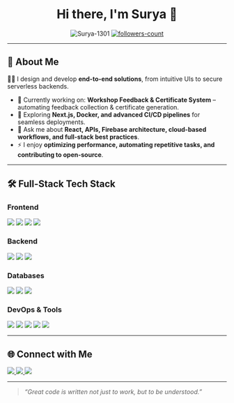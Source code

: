 <h1 align="center">Hi there, I'm Surya 👋</h1>

<p align="center">
  <img src="https://komarev.com/ghpvc/?username=Surya-1301&label=Profile%20views&color=0e75b6&style=flat" alt="Surya-1301" /> 
  <a href="https://github.com/Surya-1301?tab=followers">
    <img src="https://img.shields.io/github/followers/Surya-1301?label=Followers&style=social" alt="followers-count">
  </a>
</p>

---

## 🚀 About Me
👨‍💻 I design and develop **end-to-end solutions**, from intuitive UIs to secure serverless backends.
- 🔭 Currently working on: **Workshop Feedback & Certificate System** – automating feedback collection & certificate generation.
- 🌱 Exploring **Next.js, Docker, and advanced CI/CD pipelines** for seamless deployments.
- 💬 Ask me about **React, APIs, Firebase architecture, cloud-based workflows, and full-stack best practices**.
- ⚡ I enjoy **optimizing performance, automating repetitive tasks, and contributing to open-source**. 

---

## 🛠️ Full-Stack Tech Stack

### **Frontend**
<p>
  <img src="https://img.shields.io/badge/React-20232A?style=for-the-badge&logo=react&logoColor=61DAFB" />
  <img src="https://img.shields.io/badge/TypeScript-007ACC?style=for-the-badge&logo=typescript&logoColor=white" />
  <img src="https://img.shields.io/badge/TailwindCSS-38B2AC?style=for-the-badge&logo=tailwind-css&logoColor=white" />
  <img src="https://img.shields.io/badge/Next.js-000000?style=for-the-badge&logo=next.js&logoColor=white" />
</p>

### **Backend**
<p>
  <img src="https://img.shields.io/badge/Node.js-339933?style=for-the-badge&logo=node.js&logoColor=white" />
  <img src="https://img.shields.io/badge/Express.js-000000?style=for-the-badge&logo=express&logoColor=white" />
  <img src="https://img.shields.io/badge/Firebase-FFCA28?style=for-the-badge&logo=firebase&logoColor=black" />
</p>

### **Databases**
<p>
  <img src="https://img.shields.io/badge/Firestore-FFCA28?style=for-the-badge&logo=firebase&logoColor=black" />
  <img src="https://img.shields.io/badge/MySQL-4479A1?style=for-the-badge&logo=mysql&logoColor=white" />
  <img src="https://img.shields.io/badge/MongoDB-47A248?style=for-the-badge&logo=mongodb&logoColor=white" />
</p>

### **DevOps & Tools**
<p>
  <img src="https://img.shields.io/badge/Git-181717?style=for-the-badge&logo=git&logoColor=white" />
  <img src="https://img.shields.io/badge/GitHub-181717?style=for-the-badge&logo=github&logoColor=white" />
  <img src="https://img.shields.io/badge/Vercel-000000?style=for-the-badge&logo=vercel&logoColor=white" />
  <img src="https://img.shields.io/badge/Postman-FF6C37?style=for-the-badge&logo=postman&logoColor=white" />
  <img src="https://img.shields.io/badge/Docker-2496ED?style=for-the-badge&logo=docker&logoColor=white" />
</p>

---

## 🌐 Connect with Me
<p>
  <a href="https://www.linkedin.com/in/surya-pratap-singh-9751a3259">
    <img src="https://img.shields.io/badge/LinkedIn-0077B5?style=for-the-badge&logo=linkedin&logoColor=white"/>
  </a>
  <a href="mailto:ss058012@gmail.com">
    <img src="https://img.shields.io/badge/Email-D14836?style=for-the-badge&logo=gmail&logoColor=white"/>
  </a>
  <a href="https://your-portfolio.com">
    <img src="https://img.shields.io/badge/Portfolio-000000?style=for-the-badge&logo=firefox&logoColor=white"/>
  </a>
</p>

---

> *“Great code is written not just to work, but to be understood.”*
